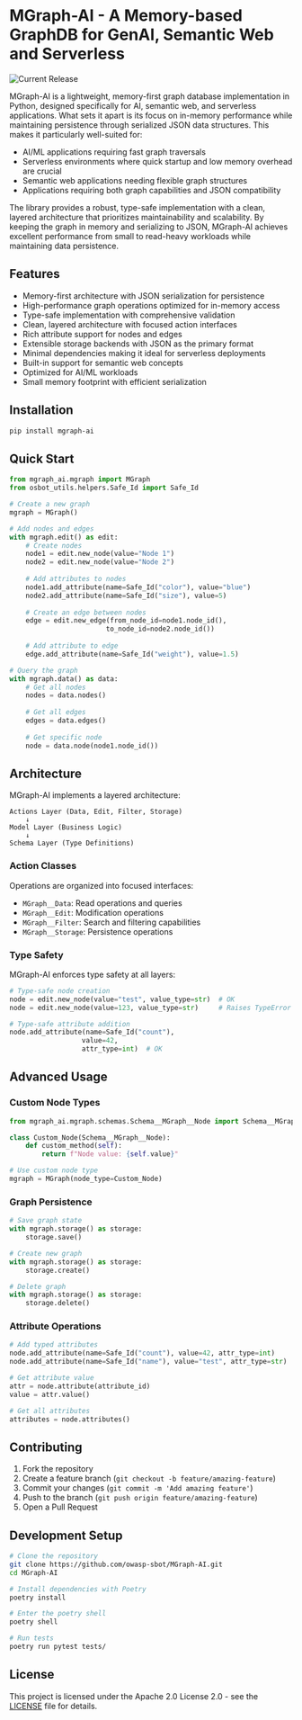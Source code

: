 # MGraph-AI - A Memory-based GraphDB for GenAI, Semantic Web and Serverless

![Current Release](https://img.shields.io/badge/release-v0.7.2-blue)

MGraph-AI is a lightweight, memory-first graph database implementation in Python, designed specifically for AI, semantic web, 
and serverless applications. What sets it apart is its focus on in-memory performance while maintaining persistence through 
serialized JSON data structures. This makes it particularly well-suited for:

- AI/ML applications requiring fast graph traversals
- Serverless environments where quick startup and low memory overhead are crucial
- Semantic web applications needing flexible graph structures
- Applications requiring both graph capabilities and JSON compatibility

The library provides a robust, type-safe implementation with a clean, layered architecture that prioritizes maintainability 
and scalability. By keeping the graph in memory and serializing to JSON, MGraph-AI achieves excellent performance from small to read-heavy 
workloads while maintaining data persistence.

## Features

- Memory-first architecture with JSON serialization for persistence
- High-performance graph operations optimized for in-memory access
- Type-safe implementation with comprehensive validation
- Clean, layered architecture with focused action interfaces
- Rich attribute support for nodes and edges
- Extensible storage backends with JSON as the primary format
- Minimal dependencies making it ideal for serverless deployments
- Built-in support for semantic web concepts
- Optimized for AI/ML workloads
- Small memory footprint with efficient serialization

## Installation

```bash
pip install mgraph-ai
```

## Quick Start

```python
from mgraph_ai.mgraph import MGraph
from osbot_utils.helpers.Safe_Id import Safe_Id

# Create a new graph
mgraph = MGraph()

# Add nodes and edges
with mgraph.edit() as edit:
    # Create nodes
    node1 = edit.new_node(value="Node 1")
    node2 = edit.new_node(value="Node 2")
    
    # Add attributes to nodes
    node1.add_attribute(name=Safe_Id("color"), value="blue")
    node2.add_attribute(name=Safe_Id("size"), value=5)
    
    # Create an edge between nodes
    edge = edit.new_edge(from_node_id=node1.node_id(), 
                        to_node_id=node2.node_id())
    
    # Add attribute to edge
    edge.add_attribute(name=Safe_Id("weight"), value=1.5)

# Query the graph
with mgraph.data() as data:
    # Get all nodes
    nodes = data.nodes()
    
    # Get all edges
    edges = data.edges()
    
    # Get specific node
    node = data.node(node1.node_id())
```

## Architecture

MGraph-AI implements a layered architecture:

```
Actions Layer (Data, Edit, Filter, Storage)
    ↓
Model Layer (Business Logic)
    ↓
Schema Layer (Type Definitions)
```

### Action Classes

Operations are organized into focused interfaces:

- `MGraph__Data`: Read operations and queries
- `MGraph__Edit`: Modification operations
- `MGraph__Filter`: Search and filtering capabilities
- `MGraph__Storage`: Persistence operations

### Type Safety

MGraph-AI enforces type safety at all layers:

```python
# Type-safe node creation
node = edit.new_node(value="test", value_type=str)  # OK
node = edit.new_node(value=123, value_type=str)     # Raises TypeError

# Type-safe attribute addition
node.add_attribute(name=Safe_Id("count"), 
                  value=42, 
                  attr_type=int)  # OK
```

## Advanced Usage

### Custom Node Types

```python
from mgraph_ai.mgraph.schemas.Schema__MGraph__Node import Schema__MGraph__Node

class Custom_Node(Schema__MGraph__Node):
    def custom_method(self):
        return f"Node value: {self.value}"

# Use custom node type
mgraph = MGraph(node_type=Custom_Node)
```

### Graph Persistence

```python
# Save graph state
with mgraph.storage() as storage:
    storage.save()

# Create new graph
with mgraph.storage() as storage:
    storage.create()

# Delete graph
with mgraph.storage() as storage:
    storage.delete()
```

### Attribute Operations

```python
# Add typed attributes
node.add_attribute(name=Safe_Id("count"), value=42, attr_type=int)
node.add_attribute(name=Safe_Id("name"), value="test", attr_type=str)

# Get attribute value
attr = node.attribute(attribute_id)
value = attr.value()

# Get all attributes
attributes = node.attributes()
```

## Contributing

1. Fork the repository
2. Create a feature branch (`git checkout -b feature/amazing-feature`)
3. Commit your changes (`git commit -m 'Add amazing feature'`)
4. Push to the branch (`git push origin feature/amazing-feature`)
5. Open a Pull Request

## Development Setup

```bash
# Clone the repository
git clone https://github.com/owasp-sbot/MGraph-AI.git
cd MGraph-AI

# Install dependencies with Poetry
poetry install

# Enter the poetry shell
poetry shell

# Run tests
poetry run pytest tests/
```

## License

This project is licensed under the Apache 2.0 License 2.0 - see the [LICENSE](LICENSE) file for details.
